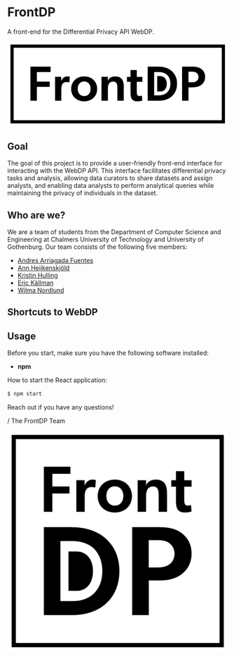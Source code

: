 # FrontDP
A front-end for the Differential Privacy API WebDP.

![FrontDP](https://github.com/dpella/frontdp/blob/main/logos/FrontDP_Logo_Horisontal_Black.png)

## Goal
The goal of this project is to provide a user-friendly front-end interface for interacting with the WebDP API. This interface facilitates differential privacy tasks and analysis, allowing data curators to share datasets and assign analysts, and enabling data analysts to perform analytical queries while maintaining the privacy of individuals in the dataset.
## Who are we?
We are a team of students from the Department of Computer Science and Engineering at Chalmers University of Technology and University of Gothenburg. Our team consists of the following five members:
- [Andres Arriagada Fuentes](https://github.com/andresarriagadafuentes)
- [Ann Heijkenskjöld](https://github.com/Annheij)
- [Kristin Hulling](https://github.com/Hulling)
- [Eric Källman](https://github.com/k4llman)
- [Wilma Nordlund](https://github.com/wwwilma)
## Shortcuts to WebDP
## Usage
Before you start, make sure you have the following software installed:
- **npm**

How to start the React application:
```bash
$ npm start
```

Reach out if you have any questions!

/ The FrontDP Team

![FrontDP](https://github.com/dpella/frontdp/blob/main/logos/FrontDP_Logo_Square_Black.png)
